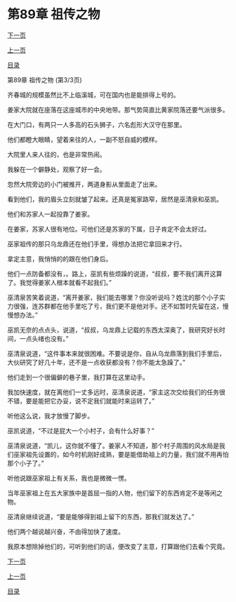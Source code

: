 <h1>第89章   祖传之物</h1>
            <div><p><a href="./267_%E7%AC%AC90%E7%AB%A0_%E8%A1%80%E6%B0%B4%E9%9D%92%E8%9B%99.md">下一页</a></p><p><a href="./265_%E7%AC%AC89%E7%AB%A0_%E7%A5%96%E4%BC%A0%E4%B9%8B%E7%89%A9.md">上一页</a></p><p><a href="../">目录</a></p></div>
            <div><p>第89章   祖传之物 (第3/3页)</p><p>齐春城的规模虽然比不上临溪城，可在国内也是能排得上号的。</p><p>姜家大院就在座落在这座城市的中央地带。那气势简直比黄家院落还要气派很多。</p><p>在大门口，有两只一人多高的石头狮子，六名彪形大汉守在那里。</p><p>他们都瞪大眼睛，望着来往的人，一副不怒自威的模样。</p><p>大院里人来人往的，也是非常热闹。</p><p>我躲在一个僻静处，观察了好一会。</p><p>忽然大院旁边的小门被推开，两道身影从里面走了出来。</p><p>看到他们，我的眉头立刻就皱了起来。还真是冤家路窄，居然是巫清泉和巫凯。</p><p>他们和苏家人一起投靠了姜家。</p><p>在姜家，苏家人很有地位。可他们还是苏家的下属，日子肯定不会太好过。</p><p>巫家祖传的那只乌龙鼎还在他们手里，得想办法把它拿回来才行。</p><p>拿定主意，我悄悄的的跟在他们身后。</p><p>他们一点防备都没有，。路上，巫凯有些烦躁的说道，“叔叔，要不我们离开这算了。我觉得姜家人根本就看不起我们。”</p><p>巫清泉苦笑着说道，“离开姜家，我们能去哪里？你没听说吗？姓沈的那个小子实力很强，连苏群都在他手里吃了亏，我们更不是他对手。还不如暂时先留在这，慢慢想办法。”</p><p>巫凯无奈的点点头，说道，“叔叔，乌龙鼎上记载的东西太深奥了，我研究好长时间，一点头绪也没有。”</p><p>巫清泉说道，“这件事本来就很困难。不要说是你，自从乌龙鼎落到我们手里后，大伙研究了好几十年，还不是一点收获都没有？你不能太急躁了。”</p><p>他们走到一个很偏僻的巷子里，我打算在这里动手。</p><p>我加快速度，就在离他们一丈多远时，巫清泉说道，“家主这次交给我们的任务很不错，要是能把它办妥，说不定我们就能时来运转了。”</p><p>听他这么说，我才放慢了脚步。</p><p>巫凯说道，“不过是屁大一个小村子，会有什么好事？”</p><p>巫清泉说道，“凯儿，这你就不懂了。姜家人不知道，那个村子周围的风水局是我们巫家祖先设置的，如今时机刚好成熟，要是能借助祖上的力量，我们就不用再怕那个小子了。”</p><p>听他说跟巫家祖上有关系，我也是微微一愣。</p><p>当年巫家祖上在五大家族中是首屈一指的人物，他们留下的东西肯定不是等闲之物。</p><p>巫清泉继续说道，“要是能够得到祖上留下的东西，那我们就发达了。”</p><p>他们两个越说越兴奋，不由得加快了速度。</p><p>我原本想除掉他们的，可听到他们的话，便改变了主意，打算跟他们去看个究竟。</p></div>
            <div><p><a href="./267_%E7%AC%AC90%E7%AB%A0_%E8%A1%80%E6%B0%B4%E9%9D%92%E8%9B%99.md">下一页</a></p><p><a href="./265_%E7%AC%AC89%E7%AB%A0_%E7%A5%96%E4%BC%A0%E4%B9%8B%E7%89%A9.md">上一页</a></p><p><a href="../">目录</a></p></div>